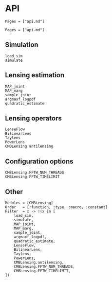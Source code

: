 # API 

```@contents
Pages = ["api.md"]
```

```@index
Pages = ["api.md"]
```

## Simulation
```@docs
load_sim
simulate
```

## Lensing estimation

```@docs
MAP_joint
MAP_marg
sample_joint
argmaxf_logpdf
quadratic_estimate
```

## Lensing operators

```@docs
LenseFlow
BilinearLens
Taylens
PowerLens
CMBLensing.antilensing
```

## Configuration options

```@docs
CMBLensing.FFTW_NUM_THREADS
CMBLensing.FFTW_TIMELIMIT
```

## Other

```@autodocs
Modules = [CMBLensing]
Order   = [:function, :type, :macro, :constant]
Filter  = x -> !(x in [
    load_sim,
    simulate,
    MAP_joint,
    MAP_marg,
    sample_joint,
    argmaxf_logpdf,
    quadratic_estimate,
    LenseFlow,
    BilinearLens,
    Taylens,
    PowerLens,
    CMBLensing.antilensing,
    CMBLensing.FFTW_NUM_THREADS,
    CMBLensing.FFTW_TIMELIMIT,
])
```
